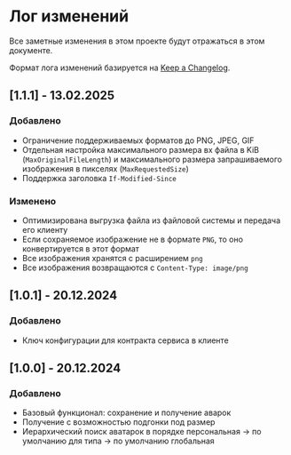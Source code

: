 # Лог изменений

Все заметные изменения в этом проекте будут отражаться в этом документе.

Формат лога изменений базируется на [Keep a Changelog](https://keepachangelog.com/en/1.0.0/).

## [1.1.1] - 13.02.2025

### Добавлено

* Ограничение поддерживаемых  форматов до PNG, JPEG, GIF 
* Отдельная настройка максимального размера вх файла в KiB (`MaxOriginalFileLength`) и максимального размера запрашиваемого изображения в пикселях (`MaxRequestedSize`) 
* Поддержка заголовка `If-Modified-Since`

### Изменено

* Оптимизирована выгрузка файла из файловой системы и передача его клиенту
* Если сохраняемое изображение не в формате `PNG`, то оно конвертируется в этот формат
* Все изображения хранятся с расширением `png`
* Все изображения возвращаются с `Content-Type: image/png`

## [1.0.1] - 20.12.2024

### Добавлено

* Ключ конфигурации для контракта сервиса в клиенте

## [1.0.0] - 20.12.2024

### Добавлено

* Базовый функционал: сохранение и получение аварок 
* Получение с возможностью подгонки под размер
* Иерархический поиск аватарок в порядке персональная -> по умолчанию для типа -> по умолчанию глобальная
